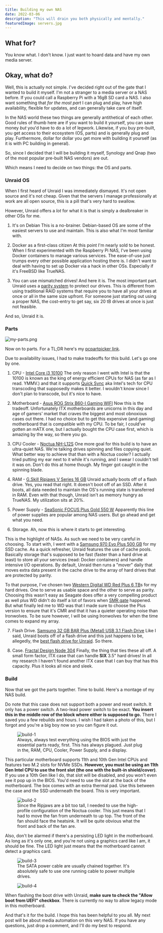 ```yaml
---
title: Building my own NAS
date: 2022-03-06
description: "This will drain you both physically and mentally."
featuredImage: servers.jpg
---
```


## What for?
You know what. I don't know. I just want to hoard data and have my own media server.

## Okay, what do?
Well, this is actually not simple. I've decided right out of the gate that I wanted to build it myself.
I'm not a stranger to a media server or a NAS before. If you could call a Raspberry Pi with a 16gB SD card
a NAS. I also want something that _for the most part_ I can plug and play, have high availability, flexible
for updates, and can generally take care of itself. 

In the NAS world these two things are generally antithetical of each other. Good rules of thumb here are if you
want to build it yourself, you can save money _but_ you'd have to do a lot of legwork. Likewise, if you buy
pre-built, you get access to their ecosystem (OS, parts) and is generally plug and play. Furthermore, dollar
for dollar you get more with building it yourself (as it is with PC building in general).

So, since I decided that I will be building it myself, Synology and Qnap (two of the most popular pre-built NAS vendors) are out.

Which means I need to decide on two things: the OS and parts.

### Unraid OS
When I first heard of Unraid I was immediately dismayed. It's not open source and it's not cheap. Given
that the servers I manage professionally at work are all open source, this is a pill that's very hard to swallow.

However, Unraid offers a _lot_ for what it is that is simply a dealbreaker in other OSs for me.

1. It's on Debian
This is a no-brainer. Debian-based OS are some of the easiest servers to use and maintain. This is also
what I'm most familiar with.
 
2. Docker as a first-class citizen
At this point I'm nearly sold to be honest. When I first experimented with the Raspberry Pi NAS,
I've been using Docker containers to manage various services. The ease-of-use just trumps every
other possible application hosting there is. I didn't want to deal with having to set up Docker
via a hack in other OSs. Especially if it's FreeBSD like TrueNAS.
 
3. You can use mismatched drives! 
And here it is. The most important part. Unraid uses a [parity system](https://wiki.Unraid.net/Parity)
to protect our drives. This is different from using traditional RAID systems that require you to have all your
drives at once or all in the same size upfront. For someone just starting out using a proper NAS,
the cost-entry to get say, six 20 tB drives at once is just not feasible. 

And so, Unraid it is.

### Parts

![my-parts.png](my-parts.png)

Now on to parts. For a TL;DR here's my [pcpartpicker link](https://pcpartpicker.com/b/Td4nTW).

Due to availability issues, I had to make tradeoffs for this build. Let's go one by one.

1. CPU - [Intel Core i3 10100](https://pcpartpicker.com/product/qtqBD3/intel-core-i3-10100-36-ghz-quad-core-processor-bx8070110100)
The only reason I went with Intel is that the 10100 is known as the king of energy efficient CPUs for NAS
(as far as I read. YMMV.) and that it supports [Quick Sync](https://www.intel.com/content/www/us/en/architecture-and-technology/quick-sync-video/quick-sync-video-general.html)
aka Intel's tech for CPU transcoding that supposedly makes it better. I wouldn't know since I don't plan to
transcode, but it's nice to have.
 
2. Motherboard - [Asus ROG Strix B60-I Gaming WIFI](https://rog.asus.com/ph/motherboards/rog-strix/rog-strix-b560-i-gaming-wifi-model/) 
Now this is the tradeoff. Unfortunately ITX motherboards are unicorns in this day and age 
of gamers' market that craves the biggest and most obnoxious cases out there. I had no choice
but to get this expensive (and gaming) motherboard that is compatible with my CPU. To be fair, I could've gotten
an mATX one, but I actually bought the CPU case first, which is amazing by the way, so there you go.

3. CPU Cooler - [Noctua NH-L12S](https://pcpartpicker.com/product/hbnG3C/noctua-nh-l12s-5544-cfm-cpu-cooler-nh-l12s)
One more goal for this build is to have an ultra-quiet NAS. We're talking drives spinning and files copying quiet.
What better way to achieve that than with a Noctua cooler? I actually tried putting my ear next to it while it's running,
and I swear I couldn't tell it was on. Don't do this at home though. My finger got caught in the spinning blade.

4. RAM - [G.Skill Ripjaws V Series 16 GB](https://pcpartpicker.com/product/Cf98TW/gskill-ripjaws-v-series-16-gb-2-x-8-gb-ddr4-3200-cl16-memory-f4-3200c16d-16gvkb)
Unraid actually boots off of a flash drive. Yes, you read that right. It doesn't boot off of an SSD. After it boots,
all data needed to maintain the OS's running state is transferred in RAM. Even with that though, Unraid isn't
as memory hungry as TrueNAS. My utilization sits at 20%.

5. Power Supply - [SeaSonic FOCUS Plus Gold 550 W](https://pcpartpicker.com/product/bkp323/seasonic-focus-plus-gold-550w-80-gold-certified-fully-modular-atx-power-supply-ssr-550fx)
Apparently this line of power supplies are popular among NAS users. But go ahead and get what you need. 

6. Storage. Ah, now this is where it starts to get interesting.
 
This is the highlight of NASs. As such we need to be very careful in choosing. To start with, I went with a [Samsung 970 Evo Plus 500 GB](https://pcpartpicker.com/product/TwWfrH/samsung-970-evo-plus-500-gb-m2-2280-nvme-solid-state-drive-mz-v7s500bam)
for my SSD cache. As a quick refresher, Unraid features the use of cache pools. Basically storage
that's supposed to be fast (faster than a hard drive at least) to store all your services (read: Docker containers)
and handle intensive I/O operations. By default, Unraid then runs a "mover" daily that moves extra
data present in the cache drive to the array of hard drives that are protected by parity.

To that purpose, I've chosen two [Western Digital WD Red Plus 6 TB](https://pcpartpicker.com/product/Ld6p99/western-digital-wd-red-plus-6-tb-35-5400rpm-internal-hard-drive-wd60efzx)s
for my hard drives. One to serve as usable space and the other to serve as parity. Choosing this wasn't easy as Seagate does offer
a very compelling product as well plus WD didn't do itself a lot of favors when [SMR gate](https://www.storagereview.com/news/wd-responds-to-smr-gate)
happened. But what finally led me to WD was that I made sure to choose the Plus version to ensure that it's CMR 
and that it has a quieter operating noise than Ironwolves. To be sure however, I will be using Ironwolves
for when the time comes to expand my array.

7. Flash Drive. [Samsung 32 GB BAR Plus (Metal) USB 3.1 Flash Drive](https://pcpartpicker.com/product/vRHRsY/samsung-32gb-bar-plus-metal-usb-31-flash-drive-speed-up-to-200mbs)
Like I said, Unraid boots off of a flash drive and this just happens to be, allegedly, the [best flash drive for Unraid](https://www.youtube.com/watch?v=jjkaidlZmgs). 
So there.

8. Case. [Fractal Design Node 304](https://pcpartpicker.com/product/BWFPxr/fractal-design-case-fdcanode304bl)
Finally, the thing that ties these all off. A small form factor, ITX case that can handle **SIX** 3.5" hard
drives! In all my research I haven't found another ITX case that I can buy that has this capacity. Plus
it looks all nice and sleek. 

### Build
Now that we got the parts together. Time to build. Here's a montage
of my NAS build. 

Do note that this case does not support both a power and reset switch. It only has a power switch.
A two-lead power switch to be exact. **You insert this in the middle row of the block where either is supposed
to go.** There I saved you a few rebuilds and hours. I wish I had taken a photo of this, but I forgot
and you're a big boy now so you can figure it out.

<figure>
  <img src="build-1.png" alt="build-1">
  <figcaption>
    Always, always test everything using the BIOS with just the essential parts ready, first.
    This has always plagued. Just plug in the, RAM, CPU, Cooler, Power Supply, and a display.
  </figcaption>
</figure>

This particular motherboard supports 11th and 10th Gen Intel CPUs and features two M.2 slots
for NVMe SSDs. **However, you must be using an 11th Gen Intel CPU to use the front slot (the one
with the built-in shield/cover)**. If you use a 10th Gen like I do, that slot will be disabled,
and you won't even see it pop up in the BIOS. You'd need to use the slot at the back of the 
motherboard. The box comes with an extra thermal pad. Use this between the case and the SSD
underneath the board. This is very important.

<figure>
  <img src="build-2.png" alt="build-2">
  <figcaption>
    Since the Ripjaws are a bit too tall, I needed to use the high-profile configuration of the 
    Noctua cooler. This just means that I had to move the fan from underneath to up top. The front
    of the fan should face the heatsink. It will be quite obvious what the front and back of the fan are.
  </figcaption>
</figure>

Also, don't be alarmed if there's a persisting LED light in the motherboard. As long as it's only
one, and you're not using a graphics card like I am, it should be fine. The LED light just means
that the motherboard cannot detect a graphics card. 

<figure>
  <img src="build-3.png" alt="build-3">
  <figcaption>
    The SATA power cable are usually chained together. It's absolutely safe to use one running
    cable to power multiple drives.
  </figcaption>
</figure>

<figure>
  <img src="build-4.png" alt="build-4">
</figure>

When flashing the boot drive with Unraid, **make sure to check the "Allow boot from UEFI" checkbox**. There is
currently no way to allow legacy mode in this motherboard. 

And that's it for the build. I hope this has been helpful to you all. My next
post will be about media automation on this very NAS. If you have any questions,
just drop a comment, and I'll do my best to respond.


